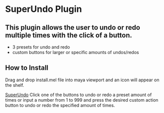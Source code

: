 # SuperUndo Plugin

## This plugin allows the user to undo or redo multiple times with the click of a button.

* 3 presets for undo and redo
* custom buttons for larger or specific amounts of undos/redos

## How to Install

Drag and drop install.mel file into maya viewport and an icon will appear on the shelf.

[SuperUndo]("./src/SuperUndo.py")
Click one of the buttons to undo or redo a preset amount of times or
input a number from 1 to 999 and press the desired custom action button to undo or redo the specified amount of times.
